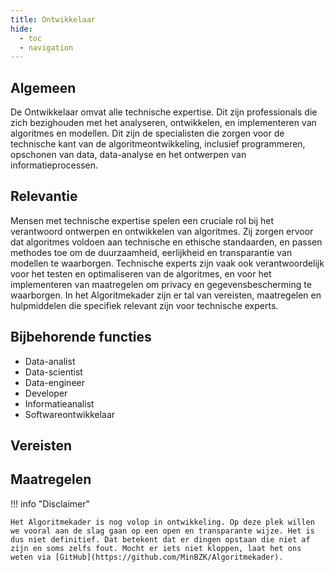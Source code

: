 ```yaml
---
title: Ontwikkelaar
hide:
  - toc
  - navigation
---
```


## Algemeen
De Ontwikkelaar omvat alle technische expertise. Dit zijn professionals die zich bezighouden met het analyseren, ontwikkelen, en implementeren van algoritmes en modellen. Dit zijn de specialisten die zorgen voor de technische kant van de algoritmeontwikkeling, inclusief programmeren, opschonen van data, data-analyse en het ontwerpen van informatieprocessen.

## Relevantie
Mensen met technische expertise spelen een cruciale rol bij het verantwoord ontwerpen en ontwikkelen van algoritmes. Zij zorgen ervoor dat algoritmes voldoen aan technische en ethische standaarden, en passen methodes toe om de duurzaamheid, eerlijkheid en transparantie van modellen te waarborgen. Technische experts zijn vaak ook verantwoordelijk voor het testen en optimaliseren van de algoritmes, en voor het implementeren van maatregelen om privacy en gegevensbescherming te waarborgen. In het Algoritmekader zijn er tal van vereisten, maatregelen en hulpmiddelen die specifiek relevant zijn voor technische experts.

## Bijbehorende functies
-	Data-analist
-	Data-scientist
-	Data-engineer
-	Developer
-	Informatieanalist
-	Softwareontwikkelaar


## Vereisten

<!-- list_vereisten rollen/ontwikkelaar no-rol no-levenscyclus no-search no-onderwerp -->

## Maatregelen

<!-- list_maatregelen rollen/ontwikkelaar no-rol no-levenscyclus no-search no-onderwerp -->

!!! info "Disclaimer"

    Het Algoritmekader is nog volop in ontwikkeling. Op deze plek willen we vooral aan de slag gaan op een open en transparante wijze. Het is dus niet definitief. Dat betekent dat er dingen opstaan die niet af zijn en soms zelfs fout. Mocht er iets niet kloppen, laat het ons weten via [GitHub](https://github.com/MinBZK/Algoritmekader).
